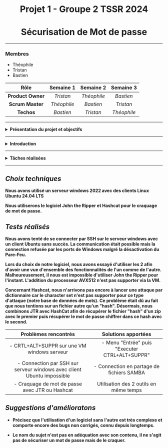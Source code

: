 <div align="center"><h1>Projet 1 - Groupe 2 TSSR 2024</h1></div>
<div align="center"><h1>Sécurisation de Mot de passe</h1></div>

<HR>



### Membres
- Théophile
- Tristan
- Bastien

| Rôle | Semaine 1 | Semaine 2 | Semaine 3 |
| :-: |:-: |:-: |:-: |
| __Product Owner__ | *Tristan* | *Théophile* | *Bastien* |
| __Scrum Master__ | *Théophile* | *Bastien* | *Tristan* |
| __Techos__ | *Bastien* | *Tristan* | *Théophile* |

<HR>
<details>
  
<summary><strong><front size="+5">Présentation du projet et objectifs</front></strong></summary>

- Monter un serveur
  
- Connecter un ou plusieurs client(s)

- Récupérer un fichier zippé chiffré sur le serveur
  
- Tester la robustesse du mot de passe à l'aide d'une attaque par dictionnaire

- Documenter les actions réalisées, les problèmes rencontrés et les solutions apportées le cas échéant.
 

</details>

<HR>

<details>
  <summary><strong> Introduction </summary>
    
> La sécurité des données est une chose essentielle dans la société moderne. Le mot de passe est la première couche de sécurité et elle se doit d'être robuste afin d'empêcher toute intrusion.
    De plus, l'accessibilité aux outils de piratage de mot de passe est ouvert à tous aujourd'hui et est devenu relativement simple pour une personne aguéri.

> C'est un enjeu majeur qui touche particuliers comme professionels et la sensibilisation sur ce sujet est primordiale.
  
  </details>

<HR>

<details><summary>Tâches réalisées<strong></strong></summary>
<HR>

- Semaine 1
  
| Tâches | Réalisation | Description |
| :-: | :-: | :-: |
| Installer le client Ubuntu | Fait | Client fonctionnel |
| Squelette de la documentation générale | Fait | Plan établi |
| Squelette de la documention administrateur | Fait | Plan établi |
| Création du serveur de fichier | Non fait | Report S2 cause documentation |

<HR>

- Semaine 2 

- Les objectifs de cette semaine sont d'avoir un serveur fonctionnel et de connecter le client dessus ainsi que de documenter ces actions réalisées.

| Tâches | Réalisation | Description |
| :-: | :-: | :-: |
| Création du serveur de fichier | Fait | Serveur fonctionnel |
| Squelette de la documentation utilisateur | Fait | Squelette établi |
| Connection du client au serveur | Fait | Partage de fichier entre les deux VM |
| Continuité des documentations | Fait | Documentation à jour des avancées techniques |


<HR>

- Semaine 3

| Tâches | Réalisation | Description |
| :-: | :-: | :-: |
| Installation JTR et Hashcat | Fait | Logiciels fonctionnels |
| Création du Fichier zippé sur le serveur | Fait | Fichier protégé |
| Récupération du mot de passe du fichier zippé | Fait | Mort de passe récupéré |
| Finalisation de la doc | Fait | Documentation terminée |

![miro](https://i.imgur.com/Kon2441.png)

</details>


<HR>

## *__Choix techniques__*

Nous avons utilisé un serveur windows 2022 avec des clients Linux Ubuntu 24.04 LTS

Nous utiliserons le logiciel John the Ripper et Hashcat pour le craquage de mot de passe.

## *__Tests réalisés__*

Nous avons tenté de se connecter par SSH sur le serveur windows avec un client Ubuntu sans succès. La communication était possible mais la connection refusée par les ports de Windows malgré la désactivation du Pare-Feu. 

Lors du choix de notre logiciel, nous avons essayé d'utiliser les 2 afin d'avoir une vue d'ensemble des fonctionnalités de l'un comme de l'autre. Malheureusement, il nous est impossible d'utiliser John the Ripper pour l'instant. L'addition du processeur AVX512 n'est pas supporter via la VM.

Concernant Hashcat, nous n'arrivons pas encore à lancer une attaque par dictionnaire car le character set n'est pas supporter pour ce type d'attaque (notre base de données de mots).
Ce problème était dû au fait que nous tentions sur un fichier autre qu'un "hash". Désormais, nous combinons JTR avec HashCat afin de récupérer le fichier "hash" d'un zip avec le premier puis récupérer le mot de passe chiffrer dans ce hash avec le second.

| Problèmes rencontrés | Solutions apportées |
| :-: |:-:   |
| - CRTL+ALT+SUPPR sur une VM windows serveur | - Menu "Entrée" puis "Executer CTRL+ALT+SUPPR" | 
| - Connection par SSH sur serveur windows avec client Ubuntu impossible | - Connection en partage de fichiers SAMBA|
| - Craquage de mot de passe avec JTR ou Hashcat | Utilisation des 2 outils en même temps |


## *__Suggestions d'amélioratons__*

- Précisez que l'utilisation d'un logiciel sans l'autre est très complexe et comporte encore des bugs non corrigés, connu depuis longtemps.

- Le nom du sujet n'est pas en adéquation avec son contenu, il ne s'agit pas de sécuriser un mot de passe mais de le craquer.



